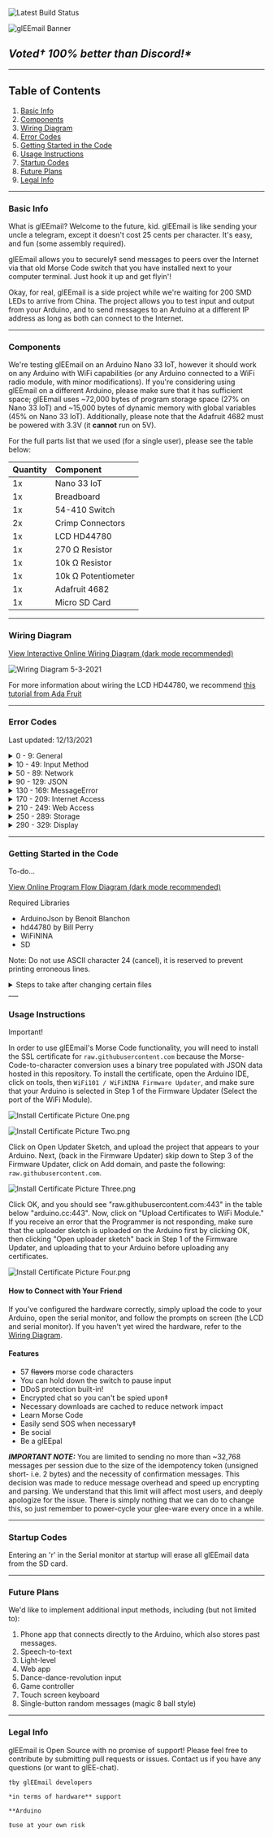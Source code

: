 ![Latest Build Status](https://github.com/Matt-and-Gib/gleemail/actions/workflows/compile.yml/badge.svg?branch=main)

![glEEmail Banner](resources/glEEmail_social_media_final.png)

## _Voted† 100% better than Discord!*_

___

## Table of Contents

1. [Basic Info](#info)
2. [Components](#parts)
3. [Wiring Diagram](#diagram)
4. [Error Codes](#errortable)
5. [Getting Started in the Code](#gettingstarted)
6. [Usage Instructions](#instructions)
7. [Startup Codes](#startup-codes)
8. [Future Plans](#plans)
9. [Legal Info](#legal)

___

### <a name="info"></a>**Basic Info**

What is glEEmail? Welcome to the future, kid. glEEmail is like sending your uncle a telegram, except it doesn't cost 25 cents per character. It's easy, and fun (some assembly required).

glEEmail allows you to securely‡ send messages to peers over the Internet via that old Morse Code switch that you have installed next to your computer terminal. Just hook it up and get flyin'!

Okay, for real, glEEmail is a side project while we're waiting for 200 SMD LEDs to arrive from China. The project allows you to test input and output from your Arduino, and to send messages to an Arduino at a different IP address as long as both can connect to the Internet.
___

### <a name="parts"></a>**Components**

We're testing glEEmail on an Arduino Nano 33 IoT, however it should work on any Arduino with WiFi capabilities (or any Arduino connected to a WiFi radio module, with minor modifications). If you're considering using glEEmail on a different Arduino, please make sure that it has sufficient space; glEEmail uses ~72,000 bytes of program storage space (27% on Nano 33 IoT) and ~15,000 bytes of dynamic memory with global variables (45% on Nano 33 IoT). Additionally, please note that the Adafruit 4682 must be powered with 3.3V (it **cannot** run on 5V).

For the full parts list that we used (for a single user), please see the table below:

|Quantity|Component|
|-------------|:---|
|1x|Nano 33 IoT|
|1x|Breadboard|
|1x|54-410 Switch|
|2x|Crimp Connectors|
|1x|LCD HD44780|
|1x|270 Ω Resistor|
|1x|10k Ω Resistor|
|1x|10k Ω Potentiometer|
|1x|Adafruit 4682|
|1x|Micro SD Card|

___

### <a name="diagram"></a>**Wiring Diagram**

[View Interactive Online Wiring Diagram (dark mode recommended)](https://app.diagrams.net/?src=about#HMatt-and-Gib%2Fgleemail%2Fmain%2Fwiring%20diagram.drawio)

![Wiring Diagram 5-3-2021](https://github.com/Matt-and-Gib/gleemail/raw/main/resources/Wiring%20Diagram%205-3-21.png)

For more information about wiring the LCD HD44780, we recommend [this tutorial from Ada Fruit](https://learn.adafruit.com/character-lcds/wiring-a-character-lcd)

___

### <a name="errortable"></a>**Error Codes**

Last updated: 12/13/2021
<details>
<summary>0 - 9: General</summary>

|Code|Title|Notes|Severity|
|----|-----|-----|--------|
|0|None|No error was reported|N/A|
|1|Debug Debug Log|Verified that debug log is functional|N/A|
|2|Unknown Setup State|An unknown step was specified in setup|High|
|3|Continuous Frame Latency|Lag may cause inaccuracies in input|High|
|4|All Functions Succeeded||N/A|
</details>

<details>
<summary>10 - 49: Input Method</summary>

|Code|Title|Notes|Severity|
|----|-----|-----|--------|
|10|Morse Phrase Imminent Overflow|The Morse phrase is at capacity and must be committed without storing the provided dot/dash|High|
|12|Morse Code Lookup Failed|The entered combination of dots and dashes does not match any Morse Code pattern|Low|
|13|Morse Message To Send Reached Chat Complete Threshold|Entered message has reached the maximum length and must be sent immediately|Low|
|14|Morse Message To Send Exceeded Chat Complete Threshold|Entered message has exceeded the maximum length and must be sent immediately without storing the provided character|High|
|17|Commit Empty Message||High|
|18|Version Number Overflow||High|
|19|Morse Code Char Pairs Version Mismatch||Low|
|20|Message Only Whitespace||Low|
</details>

<details>
<summary>50 - 89: Network</summary>

|Code|Title|Notes|Severity|
|----|-----|-----|--------|
|51|Unknown Message Sender||High|
|52|Too Many Messages Received||High|
|53|Heartbeat Flatline|Too many consecutive heartbeats missing|High|
|54|Outgoing Token Timestamp Elapsed||High|
|57|Unknown Incoming Message Type||High|
|58|Confirmation No Match Found||Low|
|59|Duplicate Handshake||Low|
|60|Unexpected Handshake from Connected IP|Either received handshake after token removed from queue (expired) or handshake has unique idempotency token|Low|
|61|Heartbeat Stillborn|Heartbeat never received|High|
|62|Connection Attempt while Connected||Low|
|63|Authentication Failed|UserID and PeerID not unique or peer signature invalid|High|
|64|Getting Messages Took Significantly Longer than Allocated||High|
|65|Getting Messages Took Insignificantly Longer than Allocated||Low|
|66|Processing Incoming Messages Took Significantly Longer than Allocated|Note: this will occur once when first authenticating peer and can be safely ignored|High|
|67|Processing Incoming Messages Took Insignificantly Longer than Allocated||Low|
|68|Sending Messages Took Significantly Longer than Allocated||High|
|69|Sending Messages Took Insignificantly Longer than Allocated||Low|
|70|Received Unauthentic Message|Decryption of chat message revealed it may have been tampered with (message will be discarded)|High|
</details>

<details>
<summary>90 - 129: JSON</summary>

|Code|Title|Notes|Severity|
|----|-----|-----|--------|
|90|Nullptr Payload|No data provided to deserialize|High|
|91|Prefs Deserialization Error|Could not read prefs file|High|
|92|Message Deserialization Error|Could not read message|High|
|93|Input Data Deserialization Error|Could not read downloaded data|High|
|94|MorseCode Network Data Deserialization Error|Failed parsing downloaded MorseCodeCharPairs|High|
|95|Prefs Filtered Deserialization Error|Failed parsing filtered prefs file|High|
</details>

<details>
<summary>130 - 169: MessageError</summary>

|Code|Title|Notes|Severity|
|----|-----|-----|--------|
|130|None|No message error|N/A|
</details>

<details>
<summary>170 - 209: Internet Access</summary>

|Code|Title|Notes|Severity|
|----|-----|-----|--------|
|170|Passed Invalid Parameter|SSID or Password invalid|High|
|171|Connection Failed|May attempt retry|High|
|172|WiFi Connection Failed Retry Occurred||High|
|173|Unknown Status||High|
|174|SSID Possibly Truncated|Characters after SSID max length may have been missed|High|
|175|Password Possibly Truncated|Characters after Password max length may have been missed|High|
|176|Disconnected During Connection Attempt||High|
</details>

<details>
<summary>210 - 249: Web Access</summary>

|Code|Title|Notes|Severity|
|----|-----|-----|--------|
|210|Header Termination Omitted||High|
|211|Download Impossible: Not Connected||High|
|212|Secure Connection To Server Failed|SSL certificate may not be installed (see [Usage Instructions](#instructions))|High|
|213|Request to Server Header Invalid||High|
|214|Data Buffer Overflow||High|
|215|Data Buffer Underutilized||Low|
</details>

<details>
<summary>250 - 289: Storage</summary>

|Code|Title|Notes|Severity|
|----|-----|-----|--------|
|250|Prefs File Size Mismatch|Provided file size in prefs does not match calculated size|High|
|251|Storage Not Detected|Verify that SD card is inserted correctly|High|
|252|Couldn't Load Prefs|Preferences file not found|Low|
|253|Prefs File Version Mismatch|Version information in prefs file doesn't match expected value|Low|
</details>

<details>
<summary>290 - 329: Display</summary>

|Code|Title|Notes|Severity|
|----|-----|-----|--------|
|290|RAM Integrity Threatened|Message to print exceeded available display line RAM|High|
</details>

___

### <a name="gettingstarted"></a>**Getting Started in the Code**

To-do...

[View Online Program Flow Diagram (dark mode recommended)](https://app.diagrams.net/?src=about#HMatt-and-Gib%2Fgleemail%2Fmain%2FglEEmail%20flow.drawio)

Required Libraries

- ArduinoJson by Benoit Blanchon
- hd44780 by Bill Perry
- WiFiNINA
- SD

Note: Do not use ASCII character 24 (cancel), it is reserved to prevent printing erroneous lines.

<details>
<summary>Steps to take after changing certain files</summary>

- preferences.h
	- Increment `PREFERENCES_VERSION` in `src/include/preferences.h`
	- Re-Calculate `CALCULATED_PREFS_SIZE` in `src/include/preferences.h`

- MorseCodeCharPairs.json (note: don't forget to update `SERVER` and `SERVER_REQUEST` URLs to your forked repo)
	- Increment `morseCodeCharPairsVersion` in `data/MorseCodeCharPairsVersion`
	- Re-Calculate `CALCULATED_MCCP_DOCUMENT_SIZE_IN_BYTES` in `data/MorseCodeCharPairs.json`

</details>
___

### <a name="instructions"></a>**Usage Instructions**

Important!

In order to use glEEmail's Morse Code functionality, you will need to install the SSL certificate for `raw.githubusercontent.com` because the Morse-Code-to-character conversion uses a binary tree populated with JSON data hosted in this repository. To install the certificate, open the Arduino IDE, click on tools, then `WiFi101 / WiFiNINA Firmware Updater`, and make sure that your Arduino is selected in Step 1 of the Firmware Updater (Select the port of the WiFi Module).

![Install Certificate Picture One.png](resources/InstallCertificatePictureOne.png)

![Install Certificate Picture Two.png](resources/InstallCertificatePictureTwo.png)

Click on Open Updater Sketch, and upload the project that appears to your Arduino. Next, (back in the Firmware Updater) skip down to Step 3 of the Firmware Updater, click on Add domain, and paste the following: `raw.githubusercontent.com`.

![Install Certificate Picture Three.png](resources/InstallCertificatePictureThree.png)

Click OK, and you should see "raw.githubusercontent.com:443" in the table below "arduino.cc:443". Now, click on "Upload Certificates to WiFi Module." If you receive an error that the Programmer is not responding, make sure that the uploader sketch is uploaded on the Arduino first by clicking OK, then clicking "Open uploader sketch" back in Step 1 of the Firmware Updater, and uploading that to your Arduino before uploading any certificates.

![Install Certificate Picture Four.png](resources/InstallCertificatePictureFour.png)

#### How to Connect with Your Friend

If you've configured the hardware correctly, simply upload the code to your Arduino, open the serial monitor, and follow the prompts on screen (the LCD and serial monitor). If you haven't yet wired the hardware, refer to the [Wiring Diagram](#diagram).

#### Features

- 57 ~~flavors~~ morse code characters
- You can hold down the switch to pause input
- DDoS protection built-in!
- Encrypted chat so you can't be spied upon‡
- Necessary downloads are cached to reduce network impact
- Learn Morse Code
- Easily send SOS when necessary‡
- Be social
- Be a glEEpal

***IMPORTANT NOTE:*** You are limited to sending no more than ~32,768 messages per session due to the size of the idempotency token (unsigned short- i.e. 2 bytes) and the necessity of confirmation messages. This decision was made to reduce message overhead and speed up encrypting and parsing. We understand that this limit will affect most users, and deeply apologize for the issue. There is simply nothing that we can do to change this, so just remember to power-cycle your glee-ware every once in a while.
___

### <a name="startup-codes"></a>**Startup Codes**

Entering an 'r' in the Serial monitor at startup will erase all glEEmail data from the SD card.
___

### <a name="plans"></a>**Future Plans**

We'd like to implement additional input methods, including (but not limited to):

1. Phone app that connects directly to the Arduino, which also stores past messages.
2. Speech-to-text
3. Light-level
4. Web app
5. Dance-dance-revolution input
6. Game controller
7. Touch screen keyboard
8. Single-button random messages (magic 8 ball style)

___

### <a name="legal"></a>**Legal Info**

glEEmail is Open Source with no promise of support! Please feel free to contribute by submitting pull requests or issues. Contact us if you have any questions (or want to glEE-chat).

`†by glEEmail developers`

`*in terms of hardware** support`

`**Arduino`

`‡use at your own risk`
